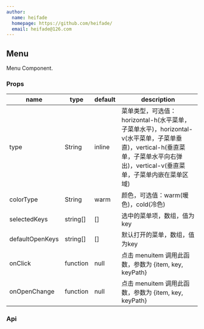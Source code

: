 ```yaml
---
author:
  name: heifade
  homepage: https://github.com/heifade/
  email: heifade@126.com
---
```


## Menu

Menu Component.

### Props
|name|type|default|description|
|---|---|---|---|
|type|String|inline|菜单类型，可选值：horizontal-h(水平菜单，子菜单水平)，horizontal-v(水平菜单，子菜单垂直)，vertical-h(垂直菜单，子菜单水平向右弹出)，vertical-v(垂直菜单，子菜单内嵌在菜单区域)|
|colorType|String|warm|颜色，可选值：warm(暖色)，cold(冷色)|
|selectedKeys|string[]|[]|选中的菜单项，数组，值为key|
|defaultOpenKeys|string[]|[]|默认打开的菜单，数组，值为key|
|onClick|function|null|点击 menuitem 调用此函数，参数为 {item, key, keyPath}|
|onOpenChange|function|null|点击 menuitem 调用此函数，参数为 {item, key, keyPath}|

### Api